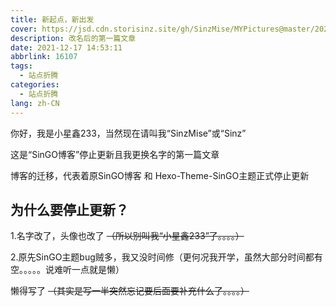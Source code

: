 ```yaml
---
title: 新起点，新出发
cover: https://jsd.cdn.storisinz.site/gh/SinzMise/MYPictures@master/20221230/46348.3e004dfapae0.webp
description: 改名后的第一篇文章
date: 2021-12-17 14:53:11
abbrlink: 16107
tags:
  - 站点折腾
categories:
  - 站点折腾
lang: zh-CN
---
```

你好，我是小星鑫233，当然现在请叫我“SinzMise”或“Sinz”

这是“SinGO博客”停止更新且我更换名字的第一篇文章

博客的迁移，代表着原SinGO博客 和 Hexo-Theme-SinGO主题正式停止更新

## 为什么要停止更新？

1.名字改了，头像也改了 ~~（所以别叫我“小星鑫233”了。。。。）~~

2.原先SinGO主题bug贼多，我又没时间修（更何况我开学，虽然大部分时间都有空。。。。。说难听一点就是懒）

懒得写了 ~~（其实是写一半突然忘记要后面要补充什么了。。。。）~~